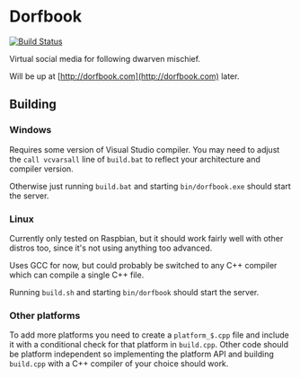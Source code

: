 Dorfbook
========

[![Build Status](https://travis-ci.org/bqqbarbhg/dorfbook.svg?branch=master)](https://travis-ci.org/bqqbarbhg/dorfbook)

Virtual social media for following dwarven mischief.

Will be up at [http://dorfbook.com](http://dorfbook.com) later.

Building
--------

### Windows

Requires some version of Visual Studio compiler. You may need to adjust the
`call vcvarsall` line of `build.bat` to reflect your architecture and compiler
version.

Otherwise just running `build.bat` and starting `bin/dorfbook.exe` should
start the server.

### Linux

Currently only tested on Raspbian, but it should work fairly well with other
distros too, since it's not using anything too advanced.

Uses GCC for now, but could probably be switched to any C++ compiler which can
compile a single C++ file.

Running `build.sh` and starting `bin/dorfbook` should start the server.

### Other platforms

To add more platforms you need to create a `platform_$.cpp` file and include it
with a conditional check for that platform in `build.cpp`. Other code should be
platform independent so implementing the platform API and building `build.cpp`
with a C++ compiler of your choice should work.

